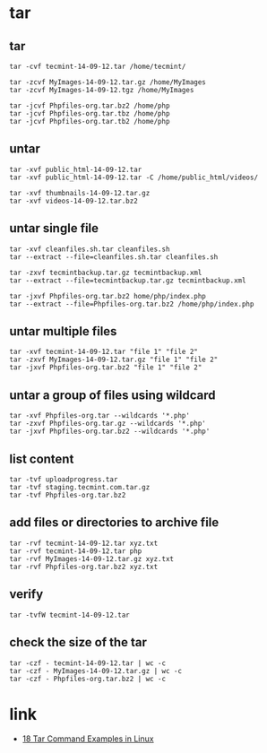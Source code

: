 # tar

## tar
```shell
tar -cvf tecmint-14-09-12.tar /home/tecmint/

tar -zcvf MyImages-14-09-12.tar.gz /home/MyImages
tar -zcvf MyImages-14-09-12.tgz /home/MyImages

tar -jcvf Phpfiles-org.tar.bz2 /home/php
tar -jcvf Phpfiles-org.tar.tbz /home/php
tar -jcvf Phpfiles-org.tar.tb2 /home/php
```

## untar
```shell
tar -xvf public_html-14-09-12.tar
tar -xvf public_html-14-09-12.tar -C /home/public_html/videos/

tar -xvf thumbnails-14-09-12.tar.gz
tar -xvf videos-14-09-12.tar.bz2
```

## untar single file
```shell
tar -xvf cleanfiles.sh.tar cleanfiles.sh
tar --extract --file=cleanfiles.sh.tar cleanfiles.sh

tar -zxvf tecmintbackup.tar.gz tecmintbackup.xml
tar --extract --file=tecmintbackup.tar.gz tecmintbackup.xml

tar -jxvf Phpfiles-org.tar.bz2 home/php/index.php
tar --extract --file=Phpfiles-org.tar.bz2 /home/php/index.php
```

## untar multiple files
```shell
tar -xvf tecmint-14-09-12.tar "file 1" "file 2"
tar -zxvf MyImages-14-09-12.tar.gz "file 1" "file 2"
tar -jxvf Phpfiles-org.tar.bz2 "file 1" "file 2"
```

## untar a group of files using wildcard
```shell
tar -xvf Phpfiles-org.tar --wildcards '*.php'
tar -zxvf Phpfiles-org.tar.gz --wildcards '*.php'
tar -jxvf Phpfiles-org.tar.bz2 --wildcards '*.php'
```

## list content
```shell
tar -tvf uploadprogress.tar
tar -tvf staging.tecmint.com.tar.gz
tar -tvf Phpfiles-org.tar.bz2
```

## add files or directories to archive file
```shell
tar -rvf tecmint-14-09-12.tar xyz.txt
tar -rvf tecmint-14-09-12.tar php
tar -rvf MyImages-14-09-12.tar.gz xyz.txt
tar -rvf Phpfiles-org.tar.bz2 xyz.txt
```

## verify
```shell
tar -tvfW tecmint-14-09-12.tar
```

## check the size of the tar
```shell
tar -czf - tecmint-14-09-12.tar | wc -c
tar -czf - MyImages-14-09-12.tar.gz | wc -c
tar -czf - Phpfiles-org.tar.bz2 | wc -c
```

# link
- [18 Tar Command Examples in Linux](http://www.tecmint.com/18-tar-command-examples-in-linux/)
